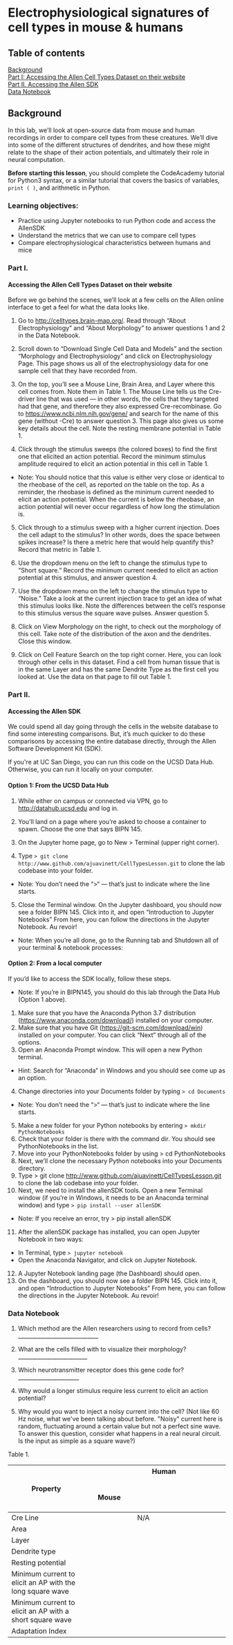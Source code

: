 # Electrophysiological signatures of cell types in mouse & humans

## Table of contents

[Background](#background)<br/>
[Part I: Accessing the Allen Cell Types Dataset on their website](#part-i)<br/> 
[Part II. Accessing the Allen SDK](#part-ii)<br/>
[Data Notebook](#data-notebook)

## Background
In this lab, we’ll look at open-source data from mouse and human recordings in order to compare cell types from these creatures. We’ll dive into some of the different structures of dendrites, and how these might relate to the shape of their action potentials, and ultimately their role in neural computation.

<b>Before starting this lesson</b>, you should complete the CodeAcademy tutorial for Python3 syntax, or a similar tutorial that covers the basics of variables, `print ( )`, and arithmetic in Python.

### Learning objectives:
* Practice using Jupyter notebooks to run Python code and access the AllenSDK
* Understand the metrics that we can use to compare cell types
* Compare electrophysiological characteristics between humans and mice

### Part I.
#### Accessing the Allen Cell Types Dataset on their website
Before we go behind the scenes, we’ll look at a few cells on the Allen online interface to get a feel for what the data looks like.

1. Go to <a href="http://celltypes.brain-map.org/">http://celltypes.brain-map.org/</a>. Read through “About Electrophysiology” and “About Morphology” to answer questions 1 and 2 in the Data Notebook.

2. Scroll down to “Download Single Cell Data and Models” and the section “Morphology and Electrophysiology” and click on Electrophysiology Page. This page shows us all of the electrophysiology data for one sample cell that they have recorded from.

3. On the top, you’ll see a Mouse Line, Brain Area, and Layer where this cell comes from. Note them in Table 1.
The Mouse Line tells us the Cre-driver line that was used — in other words, the cells that they targeted had that gene, and therefore they also expressed Cre-recombinase. Go to https://www.ncbi.nlm.nih.gov/gene/ and search for the name of this gene (without -Cre) to answer question 3.
This page also gives us some key details about the cell. Note the resting membrane potential in Table 1.

4. Click through the stimulus sweeps (the colored boxes) to find the first one that elicited an action potential.
Record the minimum stimulus amplitude required to elicit an action potential in this cell in Table 1.
* Note: You should notice that this value is either very close or identical to the rheobase of the cell, as reported on the table on the top. As a reminder, the rheobase is defined as the minimum current needed to elicit an action potential. When the current is below the rheobase, an action potential will never occur regardless of how long the stimulation is.

5. Click through to a stimulus sweep with a higher current injection. Does the cell adapt to the stimulus? In other words, does the space between spikes increase? Is there a metric here that would help quantify this? Record that metric in Table 1.

6. Use the dropdown menu on the left to change the stimulus type to “Short square.” Record the minimum current needed to elicit an action potential at this stimulus, and answer question 4.

7. Use the dropdown menu on the left to change the stimulus type to “Noise.” Take a look at the current injection trace to get an idea of what this stimulus looks like. Note the differences between the cell’s response to this stimulus versus the square wave pulses. Answer question 5.

8. Click on View Morphology on the right, to check out the morphology of this cell. Take note of the distribution of the axon and the dendrites. Close this window.

9. Click on Cell Feature Search on the top right corner. Here, you can look through other cells in this dataset. Find a cell from human tissue that is in the same Layer and has the same Dendrite Type as the first cell you looked at. Use the data on that page to fill out Table 1.

###  Part II.
#### Accessing the Allen SDK
We could spend all day going through the cells in the website database to find some interesting comparisons. But, it’s much quicker to do these comparisons by accessing the entire database directly, through the Allen Software Development Kit (SDK).

If you're at UC San Diego, you can run this code on the UCSD Data Hub. Otherwise, you can run it locally on your computer.

#### Option 1: From the UCSD Data Hub
1. While either on campus or connected via VPN, go to http://datahub.ucsd.edu and log in.

2. You’ll land on a page where you’re asked to choose a container to spawn. Choose the one that says BIPN 145.

3. On the Jupyter home page, go to New > Terminal (upper right corner).

4. Type  `> git clone http://www.github.com/ajuavinett/CellTypesLesson.git`
to clone the lab codebase into your folder.
* Note: You don’t need the “>“ — that’s just to indicate where the line starts.

5. Close the Terminal window. On the Jupyter dashboard, you should now see a folder BIPN 145. Click into it, and open “Introduction to Jupyter Notebooks” From here, you can follow the directions in the Jupyter Notebook. Au revoir!
* Note: When you’re all done, go to the Running tab and Shutdown all of your terminal & notebook processes:

#### Option 2: From a local computer
If you’d like to access the SDK locally, follow these steps. 
* Note: If you’re in BIPN145, you should do this lab through the Data Hub (Option 1 above).

1. Make sure that you have the Anaconda Python 3.7 distribution (https://www.anaconda.com/download/) installed on your computer.
2. Make sure that you have Git (https://git-scm.com/download/win) installed on your computer. You can click “Next” through all of the options.
3. Open an Anaconda Prompt window. This will open a new Python terminal.
* Hint: Search for “Anaconda” in Windows and you should see come up as an option.
4. Change directories into your Documents folder by typing `> cd Documents`
* Note: You don’t need the “>“ — that’s just to indicate where the line starts.
5. Make a new folder for your Python notebooks by entering  `> mkdir PythonNotebooks`
6. Check that your folder is there with the command dir. You should see PythonNotebooks in the list.
7. Move into your PythonNotebooks folder by using > cd PythonNotebooks
8. Next, we’ll clone the necessary Python notebooks into your Documents directory.
9. Type  > git clone http://www.github.com/ajuavinett/CellTypesLesson.git
to clone the lab codebase into your folder.
10. Next, we need to install the allenSDK tools. Open a new Terminal window (if you’re in Windows, it needs to be an Anaconda terminal window) and type 
`> pip install --user allenSDK`
* Note: If you receive an error, try > pip install allenSDK
11. After the allenSDK package has installed, you can open Jupyter Notebook in two ways:
* In Terminal,  type `> jupyter notebook`
* Open the Anaconda Navigator, and click on Jupyter Notebook.
12. A Jupyter Notebook landing page (the Dashboard) should open.
13. On the dashboard, you should now see a folder BIPN 145. Click into it, and open “Introduction to Jupyter Notebooks” From here, you can follow the directions in the Jupyter Notebook. Au revoir!



### Data Notebook

1. Which method are the Allen researchers using to record from cells? _____________________________

2. What are the cells filled with to visualize their morphology? _________________________

3. Which neurotransmitter receptor does this gene code for? ______________________

4. Why would a longer stimulus require less current to elicit an action potential?

5. Why would you want to inject a noisy current into the cell?
(Not like 60 Hz noise, what we've been talking about before. "Noisy" current here is random, fluctuating around a certain value but not a perfect sine wave. To answer this question, consider what happens in a real neural circuit. Is the input as simple as a square wave?)


Table 1.

|Property |&nbsp;&nbsp;&nbsp;&nbsp;&nbsp;&nbsp;&nbsp;&nbsp;&nbsp;&nbsp;&nbsp;&nbsp;&nbsp;&nbsp;&nbsp;&nbsp; &nbsp;&nbsp;&nbsp;&nbsp;&nbsp;&nbsp;&nbsp;&nbsp;&nbsp;&nbsp;&nbsp;&nbsp;&nbsp;&nbsp;&nbsp;&nbsp;  Mouse | Human &nbsp;&nbsp;&nbsp;&nbsp;&nbsp;&nbsp;&nbsp;&nbsp;&nbsp;&nbsp;&nbsp;&nbsp;&nbsp;&nbsp;&nbsp;&nbsp; &nbsp;&nbsp;&nbsp;&nbsp;&nbsp;&nbsp;&nbsp;&nbsp;&nbsp;&nbsp;&nbsp;&nbsp;&nbsp;&nbsp;&nbsp;&nbsp; &nbsp;&nbsp;&nbsp;&nbsp;&nbsp;&nbsp;&nbsp;&nbsp;&nbsp;&nbsp;&nbsp;&nbsp;&nbsp;&nbsp;&nbsp;&nbsp; &nbsp;&nbsp;&nbsp;&nbsp;&nbsp;&nbsp;&nbsp;&nbsp;&nbsp;&nbsp;&nbsp;&nbsp;&nbsp;&nbsp;&nbsp;&nbsp; &nbsp;&nbsp;&nbsp;&nbsp;&nbsp;&nbsp;&nbsp;&nbsp;&nbsp;&nbsp;&nbsp;&nbsp;&nbsp;&nbsp;&nbsp;&nbsp; &nbsp;&nbsp;&nbsp;&nbsp;&nbsp;&nbsp;&nbsp;&nbsp;&nbsp;&nbsp;&nbsp;&nbsp;&nbsp;&nbsp;&nbsp;&nbsp; &nbsp;&nbsp;&nbsp;&nbsp;&nbsp;&nbsp;&nbsp;&nbsp;&nbsp;&nbsp;&nbsp;&nbsp;&nbsp;&nbsp;&nbsp;&nbsp; &nbsp;&nbsp;&nbsp;&nbsp;&nbsp;&nbsp;&nbsp;&nbsp;&nbsp;&nbsp;&nbsp;&nbsp;&nbsp;&nbsp;&nbsp;&nbsp; 
|-------|--------------------|--------------|
| Cre Line || N/A |
| Area | | | 
| Layer | | |
| Dendrite type | | |
| Resting potential | | |
| Minimum current to elicit an AP with the long square wave | | |
| Minimum current to elicit an AP with a short square wave | | |
| Adaptation Index | | |





